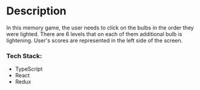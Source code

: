 # Description

In this memory game, the user needs to click on the bulbs in the order they were lighted. There are 6 levels that on each of them additional bulb is lightening.
User's scores are represented in the left side of the screen.

### Tech Stack:
- TypeScript
- React
- Redux
